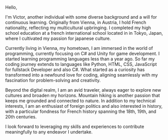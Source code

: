 Hello,

I'm Victor, another individual with some diverse background and a will for continuous learning. Originally from Vienna, in Austria, I hold French nationality, 
reflecting my multicultural upbringing. I completed my high school education at a french international school located in in Tokyo, Japan, where I cultivated my passion for japanese culture.

Currently living in Vienna, my hometown, I am immersed in the world of programming, currently focusing on C# and Unity for game development. I started learning programming languages less than a year ago.
So far my coding journey extends to languages like Python, HTML, CSS, JavaScript for fullstack Developer and also C#. What started as a curiosity has transformed into a newfound love for coding, 
aligning seamlessly with my fascination for problem-solving and creativity.

Beyond the digital realm, I am an avid traveler, always eager to explore new cultures and broaden my horizons. Mountain hiking is another passion that keeps me grounded and connected to nature. In addition to my technical interests, 
I am an enthusiast of foreign politics and also interested in history, with a particular fondness for French history spanning the 18th, 19th, and 20th centuries.

I look forward to leveraging my skills and experiences to contribute meaningfully to any endeavor I undertake.
